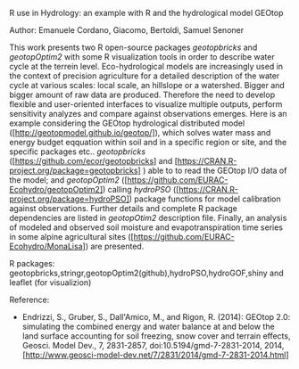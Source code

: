 R use in Hydrology: an example with R and the hydrological model GEOtop

Author: Emanuele Cordano, Giacomo, Bertoldi, Samuel Senoner

This work presents two R open-source packages *geotopbricks* and *geotopOptim2* with some R visualization tools in order to describe water cycle at the terrein level. Eco-hydrological models are increasingly used in the context of precision agriculture for a detailed description of the water cycle at various scales: local scale, an hillslope or a watershed.  Bigger and bigger amount of raw data are produced. Therefore the need to develop flexible and user-oriented interfaces to visualize multiple outputs, perform sensitivity analyzes and compare against observations emerges. Here is an example
considering the GEOtop hydrological distributed model ([http://geotopmodel.github.io/geotop/]), which  solves water mass and energy budget eqquation within soil and in a specific region or site, and the specific packages  etc..  *geotopbricks* ([https://github.com/ecor/geotopbricks] and [https://CRAN.R-project.org/package=geotopbricks] ) able to  to read the GEOtop I/O data of the model; and   *geotopOptim2* ([https://github.com/EURAC-Ecohydro/geotopOptim2]) calling *hydroPSO* ([https://CRAN.R-project.org/package=hydroPSO]) package functions for model calibration against observations.  Further details and complete R package dependencies are listed in *geotopOtim2* description file.  Finally, an analysis of modeled  and observed soil moisture and
evapotranspiration time series in some alpine agricultural sites ([https://github.com/EURAC-Ecohydro/MonaLisa]) are 
presented.

R packages: geotopbricks,stringr,geotopOptim2(github),hydroPSO,hydroGOF,shiny and leaflet (for visualizion)


Reference:

- Endrizzi, S., Gruber, S., Dall'Amico, M., and Rigon, R. (2014): GEOtop 2.0: simulating the combined energy and water balance at and below the land surface accounting for soil freezing, snow cover and terrain effects, Geosci. Model Dev., 7, 2831-2857, doi:10.5194/gmd-7-2831-2014, 2014, [http://www.geosci-model-dev.net/7/2831/2014/gmd-7-2831-2014.html]